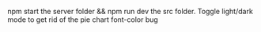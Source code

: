 npm start the server folder && npm run dev the src folder. Toggle light/dark mode to get rid of the pie chart font-color bug

